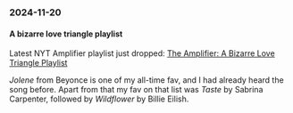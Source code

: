 ### 2024-11-20
#### A bizarre love triangle playlist
Latest  NYT Amplifier playlist just dropped: [The Amplifier: A Bizarre Love Triangle Playlist](https://music.youtube.com/playlist?list=PLu_RmAJBNiII0ZUs3pbBasd__vLIwApaP&si=Ydhp9NIkxk-Mv3DV)

_Jolene_ from Beyonce is one of my all-time fav, and I had already heard the song before. Apart from that my fav on that list was _Taste_ by Sabrina Carpenter, followed by _Wildflower_ by Billie Eilish.





